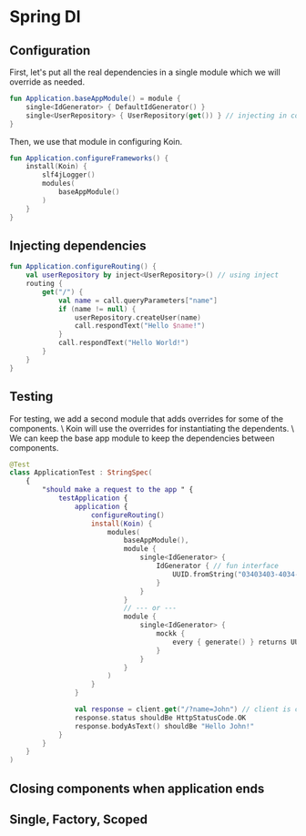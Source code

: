 # Spring DI

## Configuration

First, let's put all the real dependencies in a single module which we will override as needed.

```kotlin
fun Application.baseAppModule() = module {
    single<IdGenerator> { DefaultIdGenerator() }
    single<UserRepository> { UserRepository(get()) } // injecting in constructor
}
```

Then, we use that module in configuring Koin.

```kotlin
fun Application.configureFrameworks() {
    install(Koin) {
        slf4jLogger()
        modules(
            baseAppModule()
        )
    }
}
```

## Injecting dependencies

```kotlin
fun Application.configureRouting() {
    val userRepository by inject<UserRepository>() // using inject
    routing {
        get("/") {
            val name = call.queryParameters["name"]
            if (name != null) {
                userRepository.createUser(name)
                call.respondText("Hello $name!")
            }
            call.respondText("Hello World!")
        }
    }
}
```

## Testing

For testing, we add a second module that adds overrides for some of the components. \\
Koin will use the overrides for instantiating the dependents. \\
We can keep the base app module to keep the dependencies between components.

```kotlin
@Test
class ApplicationTest : StringSpec(
    {
        "should make a request to the app " {
            testApplication {
                application {
                    configureRouting()
                    install(Koin) {
                        modules(
                            baseAppModule(),
                            module {
                                single<IdGenerator> { 
                                    IdGenerator { // fun interface
                                        UUID.fromString("03403403-4034-453e-b564-193a706dbaa8") 
                                    } 
                                }
                            } 
                            // --- or --- 
                            module {
                                single<IdGenerator> {
                                    mockk {
                                        every { generate() } returns UUID.randomUUID()
                                    }
                                }
                            }
                        )
                    }
                }

                val response = client.get("/?name=John") // client is coming from testApplication
                response.status shouldBe HttpStatusCode.OK
                response.bodyAsText() shouldBe "Hello John!"
            }
        }
    }
)
```

## Closing components when application ends

## Single, Factory, Scoped
